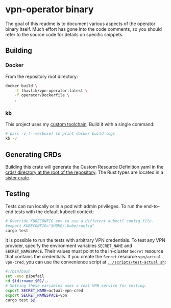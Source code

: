 # vpn-operator binary
The goal of this readme is to document various aspects of the operator binary itself. Much effort has gone into the code comments, so you should refer to the source code for details on specific snippets.

## Building
### Docker
From the repository root directory:
```bash
docker build \
    -t thavlik/vpn-operator:latest \
    -f operator/Dockerfile \
    .
```

### kb
This project uses my [custom toolchain](https://github.com/midcontinentcontrols/kb). Build it with a single command:
```bash
# pass -v (--verbose) to print docker build logs
kb -v
```

## Generating CRDs
Building this crate will generate the Custom Resource Definition yaml in the [crds/ directory at the root of the repository](../crds). The Rust types are located in a [sister crate](../types).

## Testing
Tests can run locally or in a pod with admin privileges. To run the end-to-end tests with the default kubectl context:
```bash
# Override KUBECONFIG env to use a different kubectl config file.
#export KUBECONFIG="$HOME/.kube/config"
cargo test
```
It is possible to run the tests with arbitrary VPN credentials. To test any VPN provider, specify the environment variables `SECRET_NAME` and `SECRET_NAMESPACE`. Their values must point to the in-cluster `Secret` resource that contains the credentials. If you create the `Secret` resource `vpn/actual-vpn-cred`, you can use the convenience script at [`../scripts/test-actual.sh`](../scripts/test-actual.sh):
```bash
#!/bin/bash
set -euo pipefail
cd $(dirname $0)/..
# Setting these variables uses a real VPN service for testing.
export SECRET_NAME=actual-vpn-cred
export SECRET_NAMESPACE=vpn
cargo test $@
```